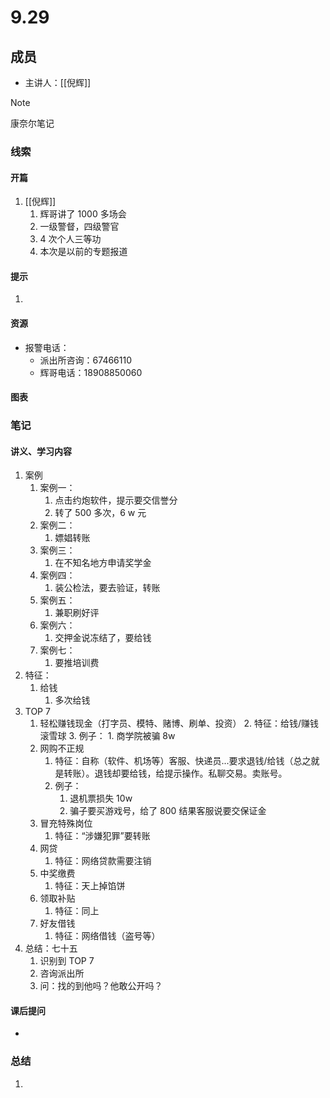 # 9.29

## 成员
- 主讲人：[[倪辉]]

> [!NOTE]
> 康奈尔笔记

### 线索
#### 开篇
1. [[倪辉]]
	1. 辉哥讲了 1000 多场会
	2. 一级警督，四级警官
	3. 4 次个人三等功
	4. 本次是以前的专题报道

#### 提示
1. 
#### 资源
- 报警电话：
	- 派出所咨询：67466110
	- 辉哥电话：18908850060
#### 图表

### 笔记
#### 讲义、学习内容
1. 案例
	1. 案例一：
		1. 点击约炮软件，提示要交信誉分
		2. 转了 500 多次，6 w 元
	2. 案例二：
		1. 嫖娼转账
	3. 案例三：
		1. 在不知名地方申请奖学金
	4. 案例四：
		1. 装公检法，要去验证，转账
	5. 案例五：
		1. 兼职刷好评
	6. 案例六：
		1. 交押金说冻结了，要给钱
	7. 案例七：
		1. 要推培训费
2. 特征：
	1. 给钱
		1. 多次给钱
3. TOP 7
	1. 轻松赚钱现金（打字员、模特、赌博、刷单、投资）
		2. 特征：给钱/赚钱滚雪球
		3. 例子：
			1. 商学院被骗 8w
	2. 网购不正规
		1. 特征：自称（软件、机场等）客服、快递员...要求退钱/给钱（总之就是转账）。退钱却要给钱，给提示操作。私聊交易。卖账号。
		2. 例子：
			1. 退机票损失 10w
			2. 骗子要买游戏号，给了 800 结果客服说要交保证金
	3. 冒充特殊岗位
		1. 特征：“涉嫌犯罪”要转账 
	4. 网贷
		1. 特征：网络贷款需要注销
	5. 中奖缴费
		1. 特征：天上掉馅饼
	6. 领取补贴
		1. 特征：同上
	7. 好友借钱
		1. 特征：网络借钱（盗号等）
4. 总结：七十五
	1. 识别到 TOP 7
	2. 咨询派出所
	3. 问：找的到他吗？他敢公开吗？
#### 课后提问
- 
### 总结
1. 
